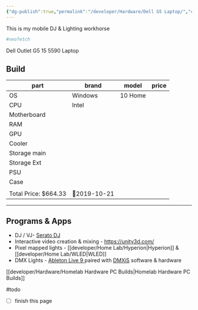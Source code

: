```yaml
---
{"dg-publish":true,"permalink":"/developer/Hardware/Dell G5 Laptop/","created":"2024-02-29T22:19:55.871-06:00","updated":"2024-06-04T15:46:10.000-05:00"}
---
```



This is my mobile DJ & Lighting workhorse 

```bash
#neofetch
```

Dell Outlet G5 15 5590 Laptop

## Build
| part         | brand   | model | price |
| ------------ | ------- | ----- | ----- |
| OS           | Windows | 10 Home    |       |
| CPU          | Intel   |       |       |
| Motherboard  |         |       |       |
| RAM          |         |       |       |
| GPU          |         |       |       |
| Cooler       |         |       |       |
| Storage main |         |       |       |
| Storage Ext  |         |       |       |
| PSU          |         |       |       |
| Case         |         |       |       |
|              |         |       |       |
Total Price: $664.33 | 📅2019-10-21

---
## Programs & Apps
- DJ / VJ- [Serato DJ ](https://serato.com/dj)
- Interactive video creation & mixing - https://unity3d.com/
- Pixel mapped lights - [[developer/Home Lab/Hyperion\|Hyperion]] & [[developer/Home Lab/WLED\|WLED]]
- DMX Lights - [Ableton Live 9 ](https://www.ableton.com/en/blog/live-9-7-available-now/) paired with [DMXiS](https://www.dmxis.com/) software & hardware

[[developer/Hardware/Homelab Hardware PC Builds\|Homelab Hardware PC Builds]]

#todo 
- [ ] finish this page